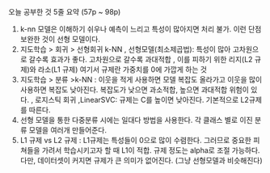 오늘 공부한 것 5줄 요약 (57p ~ 98p)
1. k-nn 모델은 이해하기 쉬우나 예측이 느리고 특성이 많아지면 처리 불가. 이런 단점 보완한 것이 선형 모델이다.
2. 지도학습 > 회귀 > 선형회귀 k-NN , 선형모델(최소제곱법): 특성이 많아 고차원으로 갈수록 효과가 좋다. 고차원으로 갈수록 과대적합 , 이를 피하기 위한 리지(L2 규제)와 라소(L1 규제) 여기서 규제란 가중치를 0에 가깝게 하는 것
3. 지도학습 > 분류 >k-NN : 이웃을 적게 사용하면 모델 복잡도 올라가고 이웃을 많이 사용하면 복잡도 낮아진다. 복잡도가 낮으면 과소적합, 높으면 과대적합 위험이 있다. , 로지스틱 회귀 ,LinearSVC: 규제는 C를 높이면 낮아진다. 기본적으로 L2규제를 따른다.
4. 선형 모델을 통한 다중분류 시에는 일대다 방법을 사용한다. 각 클래스 별로 이진 분류 모델을 여러개 만들어준다.
5. L1 규제 vs L2 규제 : L1규제는 특성들이 0으로 많이 수렴한다. 그러므로 중요한 피쳐들을 가려서 학습시키고자 할 때 L1이 적합. 규제 정도는 alpha로 조절 가능하다. 다만, 데이터셋이 커지면 규제가 큰 의미가 없어진다. (그냥 선형모델과 비슷해진다)
